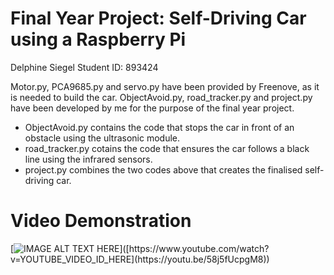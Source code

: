 # Final Year Project: Self-Driving Car using a Raspberry Pi
  Delphine Siegel 
   Student ID: 893424
  
  Motor.py, PCA9685.py and servo.py have been provided by Freenove, as it is needed to build the car. 
  ObjectAvoid.py, road_tracker.py and project.py have been developed by me for the purpose of the final year project.
  
  - ObjectAvoid.py contains the code that stops the car in front of an obstacle using the ultrasonic module.
  - road_tracker.py cotains the code that ensures the car follows a black line using the infrared sensors.
  - project.py combines the two codes above that creates the finalised self-driving car.

# Video Demonstration

[![IMAGE ALT TEXT HERE]([https://img.youtube.com/vi/YOUTUBE_VIDEO_ID_HERE](https://youtu.be/58j5fUcpgM8)/0.jpg)]([https://www.youtube.com/watch?v=YOUTUBE_VIDEO_ID_HERE](https://youtu.be/58j5fUcpgM8))

